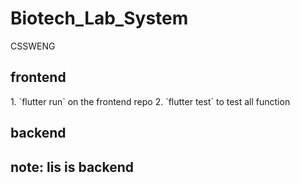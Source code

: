 # Biotech_Lab_System
CSSWENG
<h2>frontend</h2>
1. `flutter run` on the frontend repo
2. `flutter test` to test all function

<h2>backend<h2>
note: lis is backend
